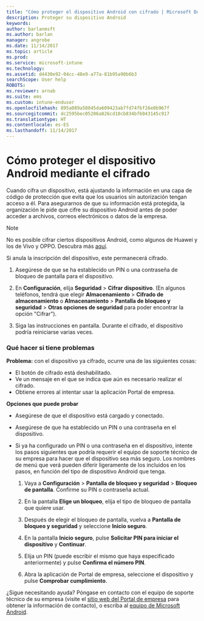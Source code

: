 ```yaml
---
title: "Cómo proteger el dispositivo Android con cifrado | Microsoft Docs"
description: Proteger su dispositivo Android
keywords: 
author: barlanmsft
ms.author: barlan
manager: angrobe
ms.date: 11/14/2017
ms.topic: article
ms.prod: 
ms.service: microsoft-intune
ms.technology: 
ms.assetid: d4430e92-04cc-48e9-a77a-81b95a90b6b3
searchScope: User help
ROBOTS: 
ms.reviewer: arnab
ms.suite: ems
ms.custom: intune-enduser
ms.openlocfilehash: 895a089a58845da609423ab7fd74fbf26e0b967f
ms.sourcegitcommit: dc2595bec05206a826cd10cb834bf6043145c917
ms.translationtype: HT
ms.contentlocale: es-ES
ms.lasthandoff: 11/14/2017
---
```

# <a name="how-to-protect-your-android-device-using-encryption"></a>Cómo proteger el dispositivo Android mediante el cifrado

Cuando cifra un dispositivo, está ajustando la información en una capa de código de protección que evita que los usuarios sin autorización tengan acceso a él. Para asegurarnos de que su información está protegida, la organización le pide que cifre su dispositivo Android antes de poder acceder a archivos, correos electrónicos o datos de la empresa.

> [!Note]
> No es posible cifrar ciertos dispositivos Android, como algunos de Huawei y los de Vivo y OPPO. Descubra más [aquí](your-device-appears-encrypted-but-cp-says-otherwise-android.md).

Si anula la inscripción del dispositivo, este permanecerá cifrado.

1.  Asegúrese de que se ha establecido un PIN o una contraseña de bloqueo de pantalla para el dispositivo.

2.  En **Configuración**, elija **Seguridad** > **Cifrar dispositivo**.
    (En algunos teléfonos, tendrá que elegir **Almacenamiento** > **Cifrado de almacenamiento** o **Almacenamiento** > **Pantalla de bloqueo y seguridad** > **Otras opciones de seguridad** para poder encontrar la opción "Cifrar").

3.  Siga las instrucciones en pantalla. Durante el cifrado, el dispositivo podría reiniciarse varias veces.

### <a name="what-to-do-if-you-have-issues"></a>Qué hacer si tiene problemas
**Problema:** con el dispositivo ya cifrado, ocurre una de las siguientes cosas:

- El botón de cifrado está deshabilitado.
- Ve un mensaje en el que se indica que aún es necesario realizar el cifrado.
- Obtiene errores al intentar usar la aplicación Portal de empresa.

**Opciones que puede probar**

- Asegúrese de que el dispositivo está cargado y conectado.
- Asegúrese de que ha establecido un PIN o una contraseña en el dispositivo.
- Si ya ha configurado un PIN o una contraseña en el dispositivo, intente los pasos siguientes que podría requerir el equipo de soporte técnico de su empresa para hacer que el dispositivo sea más seguro. Los nombres de menú que verá pueden diferir ligeramente de los incluidos en los pasos, en función del tipo de dispositivo Android que tenga.

    1. Vaya a **Configuración** > **Pantalla de bloqueo y seguridad** > **Bloqueo de pantalla**. Confirme su PIN o contraseña actual.

    2. En la pantalla **Elige un bloqueo**, elija el tipo de bloqueo de pantalla que quiere usar. 

    3. Después de elegir el bloqueo de pantalla, vuelva a **Pantalla de bloqueo y seguridad** y seleccione **Inicio seguro**. 
    
    4. En la pantalla **Inicio seguro**, pulse **Solicitar PIN para iniciar el dispositivo** y **Continuar**.

    5. Elija un PIN (puede escribir el mismo que haya especificado anteriormente) y pulse **Confirma el número PIN**.

    6. Abra la aplicación de Portal de empresa, seleccione el dispositivo y pulse **Comprobar cumplimiento**.

¿Sigue necesitando ayuda? Póngase en contacto con el equipo de soporte técnico de su empresa (visite el [sitio web del Portal de empresa](https://portal.manage.microsoft.com) para obtener la información de contacto), o escriba al <a href="mailto:wintunedroidfbk@microsoft.com?subject=I'm having trouble with encryption on my Android device&body=Describe the issue you're experiencing here.">equipo de Microsoft Android</a>.
